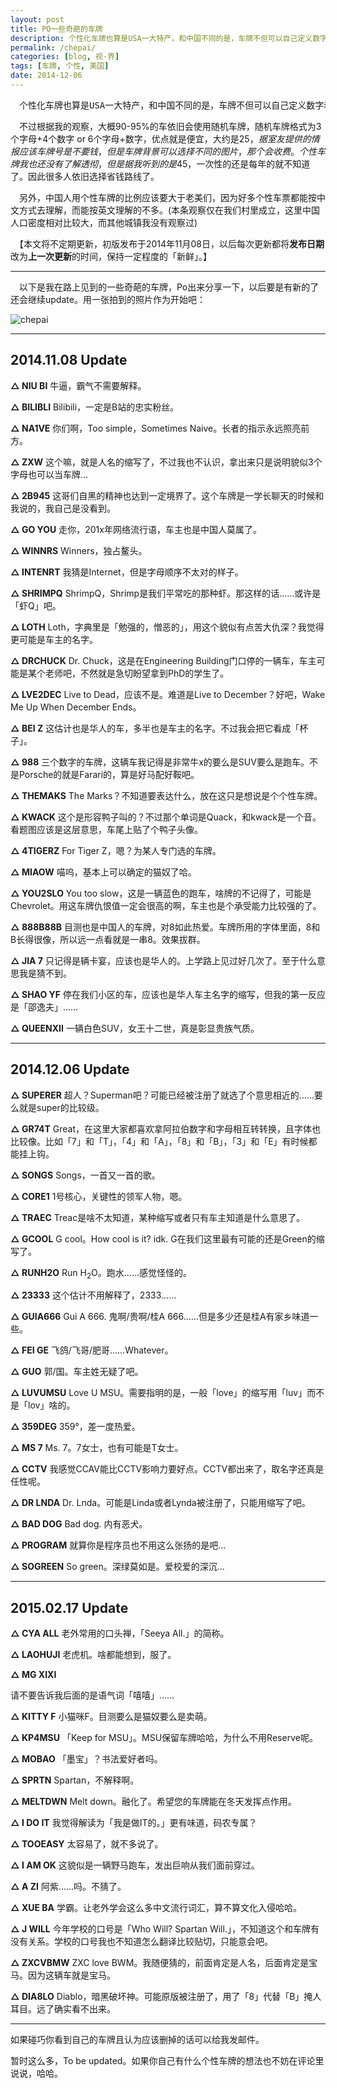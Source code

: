 ```yaml
---
layout: post
title: PO一些奇葩的车牌
description: 个性化车牌也算是USA一大特产，和中国不同的是，车牌不但可以自己定义数字和字母，同时还能自定义位数，这样就组成了丰富的车牌体系，拥有无限的可能……
permalink: /chepai/
categories: [blog, 视·界]
tags: [车牌, 个性, 美国]
date: 2014-12-06
---
```


<pre>　个性化车牌也算是USA一大特产，和中国不同的是，车牌不但可以自己定义数字和字母，同时还能自定义位数，这样就组成了丰富的车牌体系，拥有无限的可能……</pre>

　不过根据我的观察，大概90-95%的车依旧会使用随机车牌，随机车牌格式为3个字母+4个数字 or 6个字母+数字，优点就是便宜，大约是$25，据室友提供的情报应该车牌号是不要钱，但是车牌背景可以选择不同的图片，那个会收费。个性车牌我也还没有了解透彻，但是据我听到的是$45，一次性的还是每年的就不知道了。因此很多人依旧选择省钱路线了。

　另外，中国人用个性车牌的比例应该要大于老美们，因为好多个性车票都能按中文方式去理解，而能按英文理解的不多。(本条观察仅在我们村里成立，这里中国人口密度相对比较大，而其他城镇我没有观察过)

　【本文将不定期更新，初版发布于2014年11月08日，以后每次更新都将**发布日期**改为**上一次更新**的时间，保持一定程度的「新鲜」。】

----

　以下是我在路上见到的一些奇葩的车牌，Po出来分享一下，以后要是有新的了还会继续update。用一张拍到的照片作为开始吧：

![chepai](http://lanternd.qiniudn.com/Pic4Post/chepai/chepai.jpg)

------

## 2014.11.08 Update

**△ NIU BI**
牛逼，霸气不需要解释。

**△ BILIBLI**
Bilibili，一定是B站的忠实粉丝。

**△ NA1VE**
你们啊，Too simple，Sometimes Naive。长者的指示永远照亮前方。

**△ ZXW**
这个嘛，就是人名的缩写了，不过我也不认识，拿出来只是说明貌似3个字母也可以当车牌…

**△ 2B945**
这哥们自黑的精神也达到一定境界了。这个车牌是一学长聊天的时候和我说的，我自己是没看到。

**△ GO YOU**
走你，201x年网络流行语，车主也是中国人莫属了。

**△ WINNRS**
Winners，独占鳌头。

**△ INTENRT**
我猜是Internet，但是字母顺序不太对的样子。

**△ SHRIMPQ**
ShrimpQ，Shrimp是我们平常吃的那种虾。那这样的话……或许是「虾Q」吧。

**△ LOTH**
Loth，字典里是「勉强的，憎恶的」，用这个貌似有点苦大仇深？我觉得更可能是车主的名字。

**△ DRCHUCK**
Dr. Chuck，这是在Engineering Building门口停的一辆车，车主可能是某个老师吧，不然就是急切盼望拿到PhD的学生了。

**△ LVE2DEC**
Live to Dead，应该不是。难道是Live to December？好吧，Wake Me Up When December Ends。

**△ BEI Z**
这估计也是华人的车，多半也是车主的名字。不过我会把它看成「杯子」。

**△ 988**
三个数字的车牌，这辆车我记得是非常牛x的要么是SUV要么是跑车。不是Porsche的就是Farari的，算是好马配好鞍吧。

**△ THEMAKS**
The Marks？不知道要表达什么，放在这只是想说是个个性车牌。

**△ KWACK**
这个是形容鸭子叫的？不过那个单词是Quack，和kwack是一个音。看题图应该是这层意思，车尾上贴了个鸭子头像。

**△ 4TIGERZ**
For Tiger Z，嗯？为某人专门选的车牌。

**△ MIAOW**
喵呜，基本上可以确定的猫奴了哈。

**△ YOU2SLO**
You too slow，这是一辆蓝色的跑车，啥牌的不记得了，可能是Chevrolet。用这车牌仇恨值一定会很高的啊，车主也是个承受能力比较强的了。

**△ 888B88B**
目测也是中国人的车牌，对8如此热爱。车牌所用的字体里面，8和B长得很像，所以远一点看就是一串8。效果拔群。

**△ JIA 7**
只记得是辆卡宴，应该也是华人的。上学路上见过好几次了。至于什么意思我是猜不到。

**△ SHAO YF**
停在我们小区的车，应该也是华人车主名字的缩写，但我的第一反应是「邵逸夫」……

**△ QUEENXII**
一辆白色SUV，女王十二世，真是彰显贵族气质。

------

## 2014.12.06 Update

**△ SUPERER**
超人？Superman吧？可能已经被注册了就选了个意思相近的……要么就是super的比较级。

**△ GR74T**
Great，在这里大家都喜欢拿阿拉伯数字和字母相互转转换，且字体也比较像。比如「7」和「T」，「4」和「A」，「8」和「B」，「3」和「E」有时候都能挂上钩。

**△ SONGS**
Songs，一首又一首的歌。

**△ CORE1**
1号核心，关键性的领军人物，嗯。

**△ TRAEC**
Treac是啥不太知道，某种缩写或者只有车主知道是什么意思了。

**△ GCOOL**
G cool。How cool is it? idk. G在我们这里最有可能的还是Green的缩写了。

**△ RUNH2O**
Run H<sub>2</sub>O。跑水……感觉怪怪的。

**△ 23333**
这个估计不用解释了，2333……

**△ GUIA666**
Gui A 666. 鬼啊/贵啊/桂A 666……但是多少还是桂A有家乡味道一些。

**△ FEI GE**
飞鸽/飞哥/肥哥……Whatever。

**△ GUO**
郭/国。车主姓无疑了吧。

**△ LUVUMSU**
Love U MSU。需要指明的是，一般「love」的缩写用「luv」而不是「lov」啥的。

**△ 359DEG**
359°，差一度热爱。

**△ MS 7**
Ms. 7。7女士，也有可能是T女士。

**△ CCTV**
我感觉CCAV能比CCTV影响力要好点。CCTV都出来了，取名字还真是任性呢。

**△ DR LNDA**
Dr. Lnda。可能是Linda或者Lynda被注册了，只能用缩写了吧。

**△ BAD DOG**
Bad dog. 内有恶犬。

**△ PROGRAM**
就算你是程序员也不用这么张扬的是吧…

**△ SOGREEN**
So green。深绿莫如是。爱校爱的深沉…

------

## 2015.02.17 Update

**△ CYA ALL**
老外常用的口头禅，「Seeya All.」的简称。

**△ LAOHUJI**
老虎机。啥都能想到，服了。

**△ MG XIXI**

请不要告诉我后面的是语气词「嘻嘻」……

**△ KITTY F**
小猫咪F。目测要么是猫奴要么是卖萌。

**△ KP4MSU**
「Keep for MSU」。MSU保留车牌哈哈，为什么不用Reserve呢。

**△ MOBAO**
「墨宝」？书法爱好者吗。

**△ SPRTN**
Spartan，不解释啊。

**△ MELTDWN**
Melt down。融化了。希望您的车牌能在冬天发挥点作用。

**△ I DO IT**
我觉得解读为「我是做IT的。」更有味道，码农专属？

**△ TOOEASY**
太容易了，就不多说了。

**△ I AM OK**
这貌似是一辆野马跑车，发出巨响从我们面前穿过。

**△ A ZI**
阿紫……吗。不猜了。

**△ XUE BA**
学霸。让老外学会这么多中文流行词汇，算不算文化入侵哈哈。

**△ J WILL**
今年学校的口号是「Who Will? Spartan Will.」，不知道这个和车牌有没有关系。学校的口号我也不知道怎么翻译比较贴切，只能意会吧。

**△ ZXCVBMW**
ZXC love BWM。我随便猜的，前面肯定是人名，后面肯定是宝马。因为这辆车就是宝马。

**△ DIA8LO**
Diablo，暗黑破坏神。可能原版被注册了，用了「8」代替「B」掩人耳目。远了确实看不出来。

------

如果碰巧你看到自己的车牌且认为应该删掉的话可以给我发邮件。

暂时这么多，To be updated。如果你自己有什么个性车牌的想法也不妨在评论里说说，哈哈。


